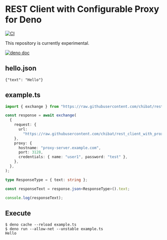 # REST Client with Configurable Proxy for Deno

[![CI](https://github.com/chibat/rest_client_with_proxy/workflows/CI/badge.svg)](https://github.com/chibat/rest_client_with_proxy/actions)

This repository is currently experimental.

[![deno doc](https://doc.deno.land/badge.svg)](https://doc.deno.land/https/raw.githubusercontent.com/chibat/rest_client_with_proxy/master/rest_client.ts)

## hello.json

```
{"text": "Hello"}
```

## example.ts

```typescript
import { exchange } from "https://raw.githubusercontent.com/chibat/rest_client_with_proxy/master/rest_client.ts";

const response = await exchange(
  {
    request: {
      url:
        "https://raw.githubusercontent.com/chibat/rest_client_with_proxy/master/test/hello.json",
    },
    proxy: {
      hostname: "proxy-server.example.com",
      port: 3128,
      credentials: { name: "user1", password: "test" },
    },
  },
);

type ResponseType = { text: string };

const responseText = response.json<ResponseType>().text;

console.log(responseText);
```

## Execute

```
$ deno cache --reload example.ts
$ deno run --allow-net --unstable example.ts
Hello
```

